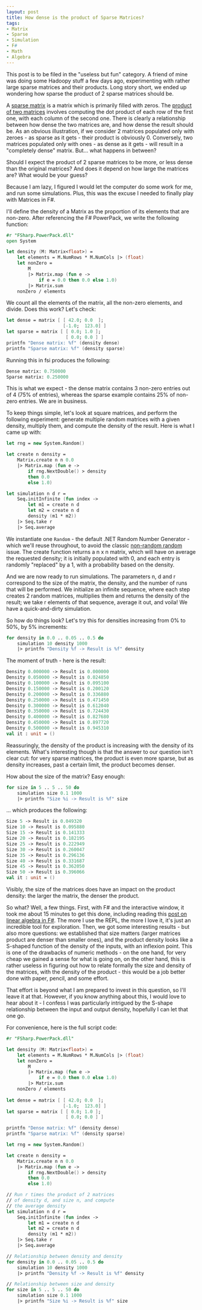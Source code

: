 ```yaml
---
layout: post
title: How dense is the product of Sparse Matrices?
tags:
- Matrix
- Sparse
- Simulation
- F#
- Math
- Algebra
---
```


This post is to be filed in the "useless but fun" category. A friend of mine was doing some Hadoopy stuff a few days ago, experimenting with rather large sparse matrices and their products. Long story short, we ended up wondering how sparse the product of 2 sparse matrices should be.

A [sparse matrix](http://en.wikipedia.org/wiki/Sparse_matrix) is a matrix which is primarily filled with zeros. The [product of two matrices](http://en.wikipedia.org/wiki/Matrix_multiplication#Matrix_product_.28two_matrices.29) involves computing the dot product of each row of the first one, with each column of the second one. There is clearly a relationship between how dense the two matrices are, and how dense the result should be. As an obvious illustration, if we consider 2 matrices populated only with zeroes - as sparse as it gets - their product is obviously 0. Conversely, two matrices populated only with ones - as dense as it gets - will result in a "completely dense" matrix. But... what happens in between?

Should I expect the product of 2 sparse matrices to be more, or less dense than the original matrices? And does it depend on how large the matrices are? What would be your guess?

<!--more-->

Because I am lazy, I figured I would let the computer do some work for me, and run some simulations. Plus, this was the excuse I needed to finally play with Matrices in F#.

I'll define the density of a Matrix as the proportion of its elements that are non-zero. After referencing the F# PowerPack, we write the following function:

``` fsharp
#r "FSharp.PowerPack.dll"
open System

let density (M: Matrix<float>) =
    let elements = M.NumRows * M.NumCols |> (float)
    let nonZero =
        M
        |> Matrix.map (fun e -> 
            if e = 0.0 then 0.0 else 1.0)
        |> Matrix.sum
    nonZero / elements

``` 

We count all the elements of the matrix, all the non-zero elements, and divide.
Does this work? Let's check:

``` fsharp
let dense = matrix [ [ 42.0; 0.0  ]; 
                     [-1.0;  123.0] ]
let sparse = matrix [ [ 0.0; 1.0 ]; 
                      [ 0.0; 0.0 ] ]
printfn "Dense matrix: %f" (density dense)
printfn "Sparse matrix: %f" (density sparse)

``` 

Running this in fsi produces the following:
``` fsharp
Dense matrix: 0.750000
Sparse matrix: 0.250000

``` 

This is what we expect - the dense matrix contains 3 non-zero entries out of 4 (75% of entries), whereas the sparse example contains 25% of non-zero entries. We are in business.

To keep things simple, let's look at square matrices, and perform the following experiment: generate multiple random matrices with a given density, multiply them, and compute the density of the result.
Here is what I came up with:

``` fsharp
let rng = new System.Random()

let create n density =
    Matrix.create n n 0.0
    |> Matrix.map (fun e -> 
        if rng.NextDouble() > density 
        then 0.0 
        else 1.0)

let simulation n d r =
    Seq.initInfinite (fun index ->
        let m1 = create n d
        let m2 = create n d
        density (m1 * m2))
    |> Seq.take r
    |> Seq.average

``` 

We instantiate one `Random` - the default .NET Random Number Generator - which we'll reuse throughout, to avoid the classic [non-random random](http://stackoverflow.com/questions/767999/random-number-generator-only-generating-one-random-number) issue. The create function returns a n x n matrix, which will have on average the requested density; it is initially populated with 0, and each entry is randomly "replaced" by a 1, with a probability based on the density.

And we are now ready to run simulations. The parameters n, d and r correspond to the size of the matrix, the density, and the number of runs that will be performed. We initialize an infinite sequence, where each step creates 2 random matrices, multiplies them and returns the density of the result; we take r elements of that sequence, average it out, and voila! We have a quick-and-dirty simulation.

So how do things look? Let's try this for densities increasing from 0% to 50%, by 5% increments:

``` fsharp
for density in 0.0 .. 0.05 .. 0.5 do
    simulation 10 density 1000
    |> printfn "Density %f -> Result is %f" density

``` 

The moment of truth  -  here is the result:

``` fsharp
Density 0.000000 -> Result is 0.000000
Density 0.050000 -> Result is 0.024850
Density 0.100000 -> Result is 0.095100
Density 0.150000 -> Result is 0.200120
Density 0.200000 -> Result is 0.336880
Density 0.250000 -> Result is 0.471450
Density 0.300000 -> Result is 0.612040
Density 0.350000 -> Result is 0.724430
Density 0.400000 -> Result is 0.827680
Density 0.450000 -> Result is 0.897720
Density 0.500000 -> Result is 0.945310
val it : unit = ()

``` 

Reassuringly, the density of the product is increasing with the density of its elements. What's interesting though is that the answer to our question isn't clear cut: for very sparse matrices, the product is even more sparse, but as density increases, past a certain limit, the product becomes denser.

How about the size of the matrix? Easy enough:

``` fsharp
for size in 5 .. 5 .. 50 do
    simulation size 0.1 1000
    |> printfn "Size %i -> Result is %f" size

``` 

... which produces the following:

``` fsharp
Size 5 -> Result is 0.049320
Size 10 -> Result is 0.095880
Size 15 -> Result is 0.141333
Size 20 -> Result is 0.182195
Size 25 -> Result is 0.222949
Size 30 -> Result is 0.260047
Size 35 -> Result is 0.296136
Size 40 -> Result is 0.331687
Size 45 -> Result is 0.362050
Size 50 -> Result is 0.396066
val it : unit = ()

``` 

Visibly, the size of the matrices does have an impact on the product density: the larger the matrix, the denser the product.

So what? Well, a few things. First, with F# and the interactive window, it took me about 15 minutes to get this done, including reading this [post on linear algebra in F#](http://fdatamining.blogspot.com/2010/03/matrix-and-linear-algebra-in-f-part-i-f.html). The more I use the REPL, the more I love it, it's just an incredible tool for exploration. Then, we got some interesting results - but also more questions: we established that size matters (larger matrices product are denser than smaller ones), and the product density looks like a S-shaped function of the density of the inputs, with an inflexion point. This is one of the drawbacks of numeric methods - on the one hand, for very cheap we gained a sense for what is going on, on the other hand, this is rather useless in figuring out how to relate formally the size and density of the matrices, with the density of the product - this would be a job better done with paper, pencil, and some effort.

That effort is beyond what I am prepared to invest in this question, so I'll leave it at that. However, if you know anything about this, I would love to hear about it - I confess I was particularly intrigued by the S-shape relationship between the input and output density, hopefully I can let that one go.

For convenience, here is the full script code:

``` fsharp
#r "FSharp.PowerPack.dll"

let density (M: Matrix<float>) =
    let elements = M.NumRows * M.NumCols |> (float)
    let nonZero =
        M
        |> Matrix.map (fun e -> 
            if e = 0.0 then 0.0 else 1.0)
        |> Matrix.sum
    nonZero / elements
  
let dense = matrix [ [ 42.0; 0.0  ]; 
                     [-1.0;  123.0] ]
let sparse = matrix [ [ 0.0; 1.0 ]; 
                      [ 0.0; 0.0 ] ]

printfn "Dense matrix: %f" (density dense)
printfn "Sparse matrix: %f" (density sparse)

let rng = new System.Random()

let create n density =
    Matrix.create n n 0.0
    |> Matrix.map (fun e -> 
        if rng.NextDouble() > density 
        then 0.0 
        else 1.0)

// Run r times the product of 2 matrices
// of density d, and size n, and compute
// the average density
let simulation n d r =
    Seq.initInfinite (fun index ->
        let m1 = create n d
        let m2 = create n d
        density (m1 * m2))
    |> Seq.take r
    |> Seq.average

// Relationship between density and density
for density in 0.0 .. 0.05 .. 0.5 do
    simulation 10 density 1000
    |> printfn "Density %f -> Result is %f" density

// Relationship between size and density
for size in 5 .. 5 .. 50 do
    simulation size 0.1 1000
    |> printfn "Size %i -> Result is %f" size

``` 
